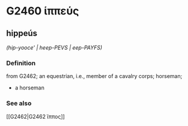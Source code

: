 # G2460 ἱππεύς

## hippeús

_(hip-yooce' | heep-PEVS | eep-PAYFS)_

### Definition

from G2462; an equestrian, i.e., member of a cavalry corps; horseman; 

- a horseman

### See also

[[G2462|G2462 ἵππος]]
